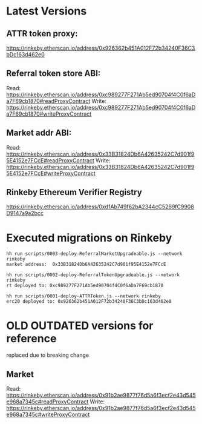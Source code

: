 # Latest Versions

## ATTR token proxy:
https://rinkeby.etherscan.io/address/0x926362b451A012F72b34240F36C3bDc163d462e0

## Referral token store ABI:
Read: https://rinkeby.etherscan.io/address/0xc989277F271Ab5ed90704f4C0f6aDa7F69cb1870#readProxyContract
Write: https://rinkeby.etherscan.io/address/0xc989277F271Ab5ed90704f4C0f6aDa7F69cb1870#writeProxyContract

## Market addr ABI:

Read: https://rinkeby.etherscan.io/address/0x33B31824Db6A42635242C7d901f95E4152e7FCcE#readProxyContract
Write: https://rinkeby.etherscan.io/address/0x33B31824Db6A42635242C7d901f95E4152e7FCcE#writeProxyContract

## Rinkeby Ethereum Verifier Registry
https://rinkeby.etherscan.io/address/0xd1Ab749f62bA2344cC5269fC9908D9147a9a2bcc

# Executed migrations on Rinkeby

```
hh run scripts/0003-deploy-ReferralMarketUpgradeable.js --network rinkeby
market address:  0x33B31824Db6A42635242C7d901f95E4152e7FCcE
```

```
hh run scripts/0002-deploy-ReferralTokenUpgradeable.js --network rinkeby
rt deployed to: 0xc989277F271Ab5ed90704f4C0f6aDa7F69cb1870
```

```
hh run scripts/0001-deploy-ATTRToken.js --network rinkeby
erc20 deployed to: 0x926362b451A012F72b34240F36C3bDc163d462e0
```


# OLD OUTDATED versions for reference
replaced due to breaking change

## Market
Read: https://rinkeby.etherscan.io/address/0x91b2ae9877f76d5a6f3ecf2e43d545e968a7345c#readProxyContract
Write: https://rinkeby.etherscan.io/address/0x91b2ae9877f76d5a6f3ecf2e43d545e968a7345c#writeProxyContract